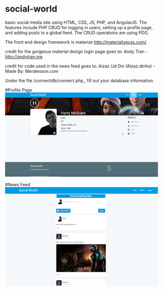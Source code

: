 # social-world
basic social media site using HTML, CSS, JS, PHP, and AngularJS. The features include PHP CRUD for logging in users, setting up a profile page, and adding posts to a global feed. The CRUD operatoins are using PDO.

The front end design framework is materize http://materializecss.com/

credit for the gorgeous material design login page goes to:
Andy Tran - http://andytran.me

credit for code used in the news feed goes to:
Aizaz Ud Din (Aizaz.dinho) - Made By: Meralesson.com

Under the file /connectdb/connect.php,, fill out your database information.

#Profile Page
![Alt text](/siteimages/socialworldprofilepage.png)

#News Feed
![Alt text](/siteimages/socialworldfee.png)
